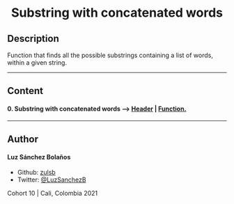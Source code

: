 <h1 align=center>Substring with concatenated words

## Description
Function that finds all the possible substrings containing a list of words, within a given string.

---

## Content
#### 0. Substring with concatenated words --> [Header](./substring.h) | [Function.](./substring.c)
---

## Author
#### Luz Sánchez Bolaños
- Github: [zulsb](https://github.com/zulsb)
- Twitter: [@LuzSanchezB](https://twitter.com/LuzSanchezB)

Cohort 10 |
Cali, Colombia 2021